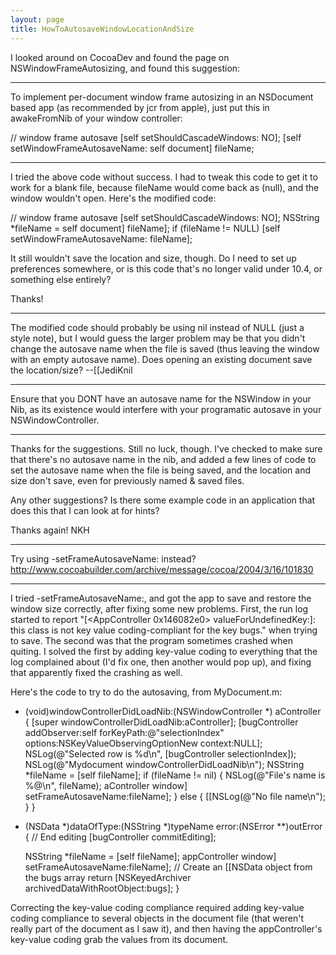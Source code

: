 ```yaml
---
layout: page
title: HowToAutosaveWindowLocationAndSize
---
```




I looked around on CocoaDev and found the page on NSWindowFrameAutosizing, and found this suggestion:

----
To implement per-document window frame autosizing in an NSDocument based app (as recommended by jcr from apple), just put this in awakeFromNib of your window controller:

    
// window frame autosave
[self setShouldCascadeWindows: NO];
[self setWindowFrameAutosaveName: self document] fileName;


----

I tried the above code without success. I had to tweak this code to get it to work for a blank file, because fileName would come back as (null), and the window wouldn't open. Here's the modified code:

    
// window frame autosave
[self setShouldCascadeWindows: NO];
NSString *fileName = self document] fileName];
if (fileName != NULL) [self setWindowFrameAutosaveName: fileName];


It still wouldn't save the location and size, though. Do I need to set up preferences somewhere, or is this code that's no longer valid under 10.4, or something else entirely?

Thanks!

----
The modified code should probably be using     nil instead of     NULL (just a style note), but I would guess the larger problem may be that you didn't change the autosave name when the file is saved (thus leaving the window with an empty autosave name). Does opening an existing document save the location/size? --[[JediKnil

----
Ensure that you DONT have an autosave name for the NSWindow in your Nib, as its existence would interfere with your programatic autosave in your NSWindowController.

----
Thanks for the suggestions. Still no luck, though. I've checked to make sure that there's no autosave name in the nib, and added a few lines of code to set the autosave name when the file is being saved, and the location and size don't save, even for previously named & saved files. 

Any other suggestions? Is there some example code in an application that does this that I can look at for hints?

Thanks again!  NKH

----
Try using     -setFrameAutosaveName: instead?  http://www.cocoabuilder.com/archive/message/cocoa/2004/3/16/101830

----
I tried     -setFrameAutosaveName:, and got the app to save and restore the window size correctly, after fixing some new problems. First, the run log started to report "[<AppController 0x146082e0> valueForUndefinedKey:]: this class is not key value coding-compliant for the key bugs." when trying to save. The second was that the program sometimes crashed when quiting. I solved the first by adding key-value coding to everything that the log complained about (I'd fix one, then another would pop up), and fixing that apparently fixed the crashing as well.  

Here's the code to try to do the autosaving, from     MyDocument.m:

    
- (void)windowControllerDidLoadNib:(NSWindowController *) aController {
    [super windowControllerDidLoadNib:aController];
	[bugController addObserver:self forKeyPath:@"selectionIndex" options:NSKeyValueObservingOptionNew context:NULL];
	NSLog(@"Selected row is %d\n", [bugController selectionIndex]);
	NSLog(@"Mydocument windowControllerDidLoadNib\n");
	NSString *fileName = [self fileName];
	if (fileName != nil) {
		NSLog(@"File's name is %@\n", fileName);
		aController window] setFrameAutosaveName:fileName];
	} else {
		[[NSLog(@"No file name\n");
	}
}

- (NSData *)dataOfType:(NSString *)typeName error:(NSError **)outError {
	// End editing
	[bugController commitEditing];
	
	NSString *fileName = [self fileName];
	appController window] setFrameAutosaveName:fileName];
	// Create an [[NSData object from the bugs array
	return [NSKeyedArchiver archivedDataWithRootObject:bugs];
}


Correcting the key-value coding compliance required adding key-value coding compliance to several objects in the document file (that weren't really part of the document as I saw it), and then having the     appController's key-value coding grab the values from its document.

